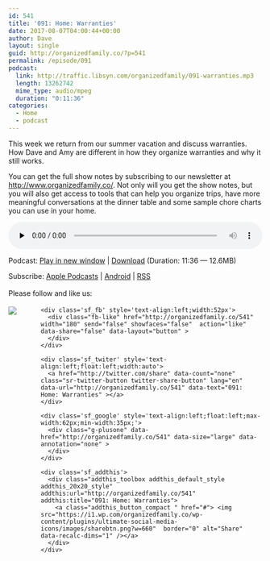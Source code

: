 ```yaml
---
id: 541
title: '091: Home: Warranties'
date: 2017-08-07T04:00:44+00:00
author: Dave
layout: single
guid: http://organizedfamily.co/?p=541
permalink: /episode/091
podcast:
  link: http://traffic.libsyn.com/organizedfamily/091-warranties.mp3
  length: 13262742
  mime_type: audio/mpeg
  duration: "0:11:36"
categories:
  - Home
  - podcast
---
```

This week we return from our summer vacation and discuss warranties. How Dave and Amy are different in how they organize warranties and why it still works.

You can get the full show notes by subscribing to our newsletter at <http://www.organizedfamily.co/>. Not only will you get the show notes, but you will also get access to tools that can help you organize trips, have more meaningful conversations at the dinner table and some sample chore charts you can use in your home.

<div class="powerpress_player" id="powerpress_player_5412">
  <audio class="wp-audio-shortcode" id="audio-541-92" preload="none" style="width: 100%;" controls="controls"><source type="audio/mpeg" src="http://traffic.libsyn.com/organizedfamily/091-warranties.mp3?_=92" /><a href="http://traffic.libsyn.com/organizedfamily/091-warranties.mp3">http://traffic.libsyn.com/organizedfamily/091-warranties.mp3</a></audio>
</div>

<p class="powerpress_links powerpress_links_mp3">
  Podcast: <a href="http://traffic.libsyn.com/organizedfamily/091-warranties.mp3" class="powerpress_link_pinw" target="_blank" title="Play in new window" onclick="return powerpress_pinw('http://organizedfamily.co/?powerpress_pinw=541-podcast');" rel="nofollow">Play in new window</a> | <a href="http://traffic.libsyn.com/organizedfamily/091-warranties.mp3" class="powerpress_link_d" title="Download" rel="nofollow" download="091-warranties.mp3">Download</a> (Duration: 11:36 &#8212; 12.6MB)
</p>

<p class="powerpress_links powerpress_subscribe_links">
  Subscribe: <a href="https://itunes.apple.com/us/podcast/organized-family/id1047979605?mt=2&ls=1#episodeGuid=http%3A%2F%2Forganizedfamily.co%2F%3Fp%3D541" class="powerpress_link_subscribe powerpress_link_subscribe_itunes" title="Subscribe on Apple Podcasts" rel="nofollow">Apple Podcasts</a> | <a href="http://subscribeonandroid.com/organizedfamily.co/feed/podcast" class="powerpress_link_subscribe powerpress_link_subscribe_android" title="Subscribe on Android" rel="nofollow">Android</a> | <a href="http://organizedfamily.co/feed/podcast" class="powerpress_link_subscribe powerpress_link_subscribe_rss" title="Subscribe via RSS" rel="nofollow">RSS</a>
</p>

<div class='sfsi_Sicons' style='width: 100%; display: inline-block; vertical-align: middle; text-align:left'>
  <div style='margin:0px 8px 0px 0px; line-height: 24px'>
    <span>Please follow and like us:</span>
  </div>
  
  <div class='sfsi_socialwpr'>
    <div class='sf_subscrbe' style='text-align:left;float:left;width:64px'>
      <a href="http://www.specificfeeds.com/widget/emailsubscribe/MTc5ODgx/OA==/" target="_blank"><img src="https://i2.wp.com/organizedfamily.co/wp-content/plugins/ultimate-social-media-icons/images/follow_subscribe.png?w=660" data-recalc-dims="1" /></a>
    </div>
    
    <div class='sf_fb' style='text-align:left;width:52px'>
      <div class="fb-like" href="http://organizedfamily.co/541" width="180" send="false" showfaces="false"  action="like" data-share="false" data-layout="button" >
      </div>
    </div>
    
    <div class='sf_twiter' style='text-align:left;float:left;width:auto'>
      <a href="http://twitter.com/share" data-count="none" class="sr-twitter-button twitter-share-button" lang="en" data-url="http://organizedfamily.co/541" data-text="091: Home: Warranties" ></a>
    </div>
    
    <div class='sf_google' style='text-align:left;float:left;max-width:62px;min-width:35px;'>
      <div class="g-plusone" data-href="http://organizedfamily.co/541" data-size="large" data-annotation="none" >
      </div>
    </div>
    
    <div class='sf_addthis'>
      <div class="addthis_toolbox addthis_default_style addthis_20x20_style" addthis:url="http://organizedfamily.co/541" addthis:title="091: Home: Warranties">
        <a class="addthis_button_compact " href="#"> <img src="https://i1.wp.com/organizedfamily.co/wp-content/plugins/ultimate-social-media-icons/images/sharebtn.png?w=660"  border="0" alt="Share" data-recalc-dims="1" /></a>
      </div>
    </div>
  </div>
</div>